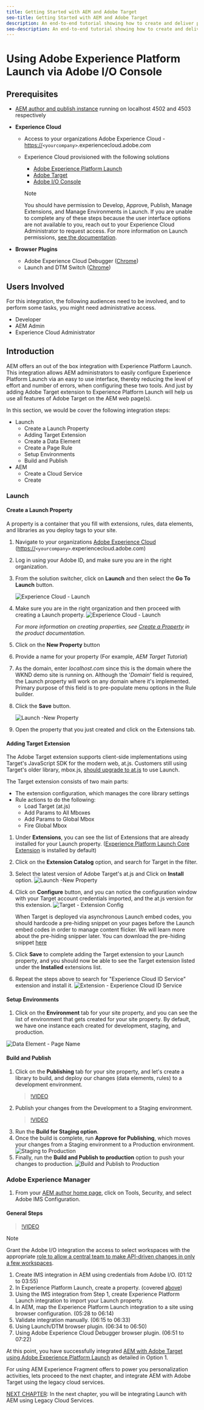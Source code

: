 ```yaml
---
title: Getting Started with AEM and Adobe Target
seo-title: Getting Started with AEM and Adobe Target
description: An end-to-end tutorial showing how to create and deliver personalized experience using Adobe Experience Manager and Adobe Target. In this tutorial, you will also learn about different personas involved in the end to end process and how they collaborate with each other
seo-description: An end-to-end tutorial showing how to create and deliver personalized experience using Adobe Experience Manager and Adobe Target. In this tutorial, you will also learn about different personas involved in the end to end process and how they collaborate with each other
---
```


# Using Adobe Experience Platform Launch via Adobe I/O Console

## Prerequisites

* [AEM author and publish instance](./implementation.md#getting-aem) running on localhost 4502 and 4503 respectively
* **Experience Cloud**
  * Access to your organizations Adobe Experience Cloud - <https://>`<yourcompany>`.experiencecloud.adobe.com
  * Experience Cloud provisioned with the following solutions
    * [Adobe Experience Platform Launch](https://marketing.adobe.com)
    * [Adobe Target](https://marketing.adobe.com)
    * [Adobe I/O Console](https://console.adobe.io)
  
    > [!NOTE]
    >You should have permission to Develop, Approve, Publish, Manage Extensions, and Manage Environments in Launch. If you are unable to complete any of these steps because the user interface options are not available to you, reach out to your Experience Cloud Administrator to request access. For more information on Launch permissions, [see the documentation](https://docs.adobelaunch.com/administration/user-permissions).

* **Browser Plugins**
  * Adobe Experience Cloud Debugger ([Chrome](https://chrome.google.com/webstore/detail/adobe-experience-cloud-de/ocdmogmohccmeicdhlhhgepeaijenapj))
  * Launch and DTM Switch ([Chrome](https://chrome.google.com/webstore/detail/launch-and-dtm-switch/nlgdemkdapolikbjimjajpmonpbpmipk))

## Users Involved

For this integration, the following audiences need to be involved, and to perform some tasks, you might need administrative access.

* Developer
* AEM Admin
* Experience Cloud Administrator

## Introduction

AEM offers an out of the box integration with Experience Platform Launch. This integration allows AEM administrators to easily configure Experience Platform Launch via an easy to use interface, thereby reducing the level of effort and number of errors, when configuring these two tools. And just by adding Adobe Target extension to Experience Platform Launch will help us use all features of Adobe Target on the AEM web page(s).

In this section, we would be cover the following integration steps:

* Launch
  * Create a Launch Property
  * Adding Target Extension
  * Create a Data Element
  * Create a Page Rule
  * Setup Environments
  * Build and Publish
* AEM
  * Create a Cloud Service
  * Create

### Launch

#### Create a Launch Property

A property is a container that you fill with extensions, rules, data elements, and libraries as you deploy tags to your site.

1. Navigate to your organizations [Adobe Experience Cloud](https://experiencecloud.adobe.com/) (<https://>`<yourcompany>`.experiencecloud.adobe.com)
2. Log in using your Adobe ID, and make sure you are in the right organization.
3. From the solution switcher, click on **Launch** and then select the **Go To Launch** button.

    ![Experience Cloud - Launch](assets/using-launch-adobe-io/exc-cloud-launch.png)

4. Make sure you are in the right organization and then proceed with creating a Launch property.
  ![Experience Cloud - Launch](assets/using-launch-adobe-io/launch-create-property.png)
  
    *For more information on creating properties, see [Create a Property](https://docs.adobelaunch.com/administration/companies-and-properties#create-a-property) in the product documentation.*
5. Click on the **New Property** button
6. Provide a name for your property (For example, *AEM Target Tutorial*)
7. As the domain, enter *localhost.com* since this is the domain where the WKND demo site is running on. Although the '*Domain*' field is required, the Launch property will work on any domain where it's implemented. Primary purpose of this field is to pre-populate menu options in the Rule builder.
8. Click the **Save** button.

    ![Launch -New Property](assets/using-launch-adobe-io/exc-launch-property.png)

9. Open the property that you just created and click on the Extensions tab.

#### Adding Target Extension

The Adobe Target extension supports client-side implementations using Target's JavaScript SDK for the modern web, at.js. Customers still using Target's older library, mbox.js, [should upgrade to at.js](https://marketing.adobe.com/resources/help/en_US/target/ov2/t_target-migrate-atjs.html) to use Launch.

The Target extension consists of two main parts:

* The extension configuration, which manages the core library settings
* Rule actions to do the following:
  * Load Target (at.js)
  * Add Params to All Mboxes
  * Add Params to Global Mbox
  * Fire Global Mbox

1. Under **Extensions**, you can see the list of Extensions that are already installed for your Launch property. ([Experience Platform Launch Core Extension](https://exchange.adobe.com/experiencecloud.details.100223.adobe-launch-core-extension.html) is installed by default)
2. Click on the **Extension Catalog** option, and search for Target in the filter.
3. Select the latest version of Adobe Target's at.js and Click on **Install** option.
    ![Launch -New Property](assets/using-launch-adobe-io/launch-target-extension.png)

4. Click on **Configure** button, and you can notice the configuration window with your Target account credentials imported, and the at.js version for this extension.
     ![Target - Extension Config](assets/using-launch-adobe-io/launch-target-extension-2.png)

    When Target is deployed via asynchronous Launch embed codes, you should hardcode a pre-hiding snippet on your pages before the Launch embed codes in order to manage content flicker. We will learn more about the pre-hiding snipper later. You can download the pre-hiding snippet [here](assets/using-launch-adobe-io/prehiding.js)

5. Click **Save** to complete adding the Target extension to your Launch property, and you should now be able to see the Target extension listed under the **Installed** extensions list.

6. Repeat the steps above to search for "Experience Cloud ID Service" extension and install it.
   ![Extension - Experience Cloud ID Service](assets/using-launch-adobe-io/launch-extension-experience-cloud.png)

#### Setup Environments

1. Click on the **Environment** tab for your site property, and you can see the list of environment that gets created for your site property. By default, we have one instance each created for development, staging, and production.

 ![Data Element - Page Name](assets/using-launch-adobe-io/launch-environment-setup.png)

#### Build and Publish

1. Click on the **Publishing** tab for your site property, and let's create a library to build, and deploy our changes (data elements, rules) to a development environment.
    >[!VIDEO](https://video.tv.adobe.com/v/28412?quality=12)
2. Publish your changes from the Development to a Staging environment.
    >[!VIDEO](https://video.tv.adobe.com/v/28419?quality=12)
3. Run the **Build for Staging option**. 
4. Once the build is complete, run **Approve for Publishing**, which moves your changes from a Staging environment to a Production environment.
  ![Staging to Production](assets/using-launch-adobe-io/build-staging.png)
5. Finally, run the **Build and Publish to production** option to push your changes to production.
  ![Build and Publish to Production](assets/using-launch-adobe-io/build-and-publish.png)
  
### Adobe Experience Manager

1. From your [AEM author home page](http://localhost:4502/aem/start.html), click on Tools, Security, and select Adobe IMS Configuration.

#### General Steps

>[!VIDEO](https://video.tv.adobe.com/v/28416?quality=12)

>[!NOTE]
>
> Grant the Adobe I/O integration the access to select workspaces with the appropriate [role to allow a central team to make API-driven changes in only a few workspaces](https://docs.adobe.com/content/help/en/target/using/administer/manage-users/enterprise/configure-adobe-io-integration.html).


1. Create IMS integration in AEM using credentials from Adobe I/O. (01:12 to 03:55)
2. In Experience Platform Launch, create a property. (covered [above](#create-launch-property))
3. Using the IMS integration from Step 1, create Experience Platform Launch integration to import your Launch property.
4. In AEM, map the Experience Platform Launch integration to a site using browser configuration. (05:28 to 06:14)
5. Validate integration manually. (06:15 to 06:33)
6. Using Launch/DTM browser plugin. (06:34 to 06:50)
7. Using Adobe Experience Cloud Debugger browser plugin. (06:51 to 07:22)

At this point, you have successfully integrated [AEM with Adobe Target using Adobe Experience Platform Launch](./using-aem-cloud-services.md#integrating-aem-target-options) as detailed in Option 1.

For using AEM Experience Fragment offers to power you personalization activities, lets proceed to the next chapter, and integrate AEM with Adobe Target using the legacy cloud services.

[NEXT CHAPTER](./using-aem-cloud-services.md): In the next chapter, you will be integrating Launch with AEM using Legacy Cloud Services.

